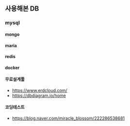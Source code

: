 ## 사용해본 DB
### mysql

#### mongo

#### maria

#### redis

#### docker

#### 무료설계툴
- https://www.erdcloud.com/
- https://dbdiagram.io/home

#### 코딩테스트
- https://blog.naver.com/miracle_blossom/222286538681


#### 
